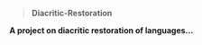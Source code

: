 
> **Diacritic-Restoration**
<p><strong>A project on diacritic restoration of languages...</strong></p>
